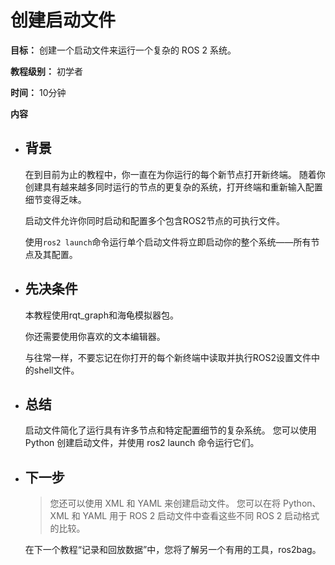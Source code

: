 # 创建启动文件



**目标：** 创建一个启动文件来运行一个复杂的 ROS 2 系统。

**教程级别：** 初学者

**时间：** 10分钟

**内容**



- ## 背景
  
  在到目前为止的教程中，你一直在为你运行的每个新节点打开新终端。 
  随着你创建具有越来越多同时运行的节点的更复杂的系统，打开终端和重新输入配置细节变得乏味。

  启动文件允许你同时启动和配置多个包含ROS2节点的可执行文件。

  使用```ros2 launch```命令运行单个启动文件将立即启动你的整个系统——所有节点及其配置。
  
  
  
  
- ## 先决条件
  
  本教程使用rqt_graph和海龟模拟器包。

  你还需要使用你喜欢的文本编辑器。

  与往常一样，不要忘记在你打开的每个新终端中读取并执行ROS2设置文件中的shell文件。





- ## 总结

  启动文件简化了运行具有许多节点和特定配置细节的复杂系统。 您可以使用 Python 创建启动文件，并使用 ros2 launch 命令运行它们。



- ## 下一步

  > 您还可以使用 XML 和 YAML 来创建启动文件。 
  > 您可以在将 Python、XML 和 YAML 用于 ROS 2 启动文件中查看这些不同 ROS 2 启动格式的比较。

  在下一个教程“记录和回放数据”中，您将了解另一个有用的工具，ros2bag。
